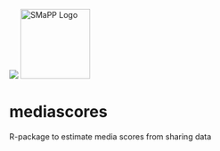 ![](https://travis-ci.org/SMAPPNYU/mediascores.svg) 
[<img src="https://i2.wp.com/smappnyu.org/wp-content/uploads/2018/11/FINAL_SMAPP-02-1.png" width=125 alt="SMaPP Logo"/>](https://smappnyu.org)

# mediascores
R-package to estimate media scores from sharing data

